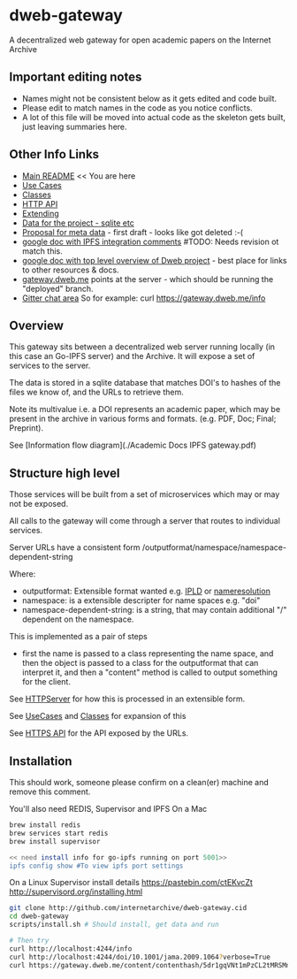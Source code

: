
# dweb-gateway
A decentralized web gateway for open academic papers on the Internet Archive

## Important editing notes
* Names might not be consistent below as it gets edited and code built.
* Please edit to match names in the code as you notice conflicts.
* A lot of this file will be moved into actual code as the skeleton gets built, just leaving summaries here.

## Other Info Links

* [Main README](./README.md) << You are here
* [Use Cases](./Usecases.md)
* [Classes](./Classes.md)
* [HTTP API](./HTTPAPI.md)
* [Extending](./Extending.md)
* [Data for the project - sqlite etc](https://archive.org/download/ia_papers_manifest_20170919)
* [Proposal for meta data](./MetaData.md) - first draft - looks like got deleted :-(
* [google doc with IPFS integration comments](https://docs.google.com/document/d/1kqETK1kmvbdgApCMQEfmajBdHzqiNTB-TSbJDePj0hM/edit#heading=h.roqqzmshx7ww) #TODO: Needs revision ot match this.
* [google doc with top level overview of Dweb project](https://docs.google.com/document/d/1-lI352gV_ma5ObAO02XwwyQHhqbC8GnAaysuxgR2dQo/edit) - best place for links to other resources & docs.
* [gateway.dweb.me](https://gateway.dweb.me) points at the server - which should be running the "deployed" branch. 
* [Gitter chat area](https://gitter.im/ArchiveExperiments/Lobby)
So for example: curl https://gateway.dweb.me/info

## Overview

This gateway sits between a decentralized web server running locally 
(in this case an Go-IPFS server) and the Archive. 
It will expose a set of services to the server. 

The data is stored in a sqlite database that matches DOI's to hashes of the files we know of, 
and the URLs to retrieve them. 

Note its multivalue i.e. a DOI represents an academic paper, which may be present in the archive in 
various forms and formats. (e.g. PDF, Doc; Final; Preprint). 

See [Information flow diagram](./Academic Docs IPFS gateway.pdf)

## Structure high level

Those services will be built from a set of microservices which may or may not be exposed.

All calls to the gateway will come through a server that routes to individual services.

Server URLs have a consistent form 
/outputformat/namespace/namespace-dependent-string

Where:
* outputformat:  Extensible format wanted e.g. [IPLD](#IPLD) or [nameresolution](#nameresolution)
* namespace: is a extensible descripter for name spaces e.g. "doi"
* namespace-dependent-string: is a string, that may contain additional "/" dependent on the namespace.

This is implemented as a pair of steps 
- first the name is passed to a class representing the name space, 
and then the object is passed to a class for the outputformat that can interpret it,
and then a "content" method is called to output something for the client.

See [HTTPServer](httpserver) for how this is processed in an extensible form.

See [UseCases](./Usecases.md) and [Classes](./Classes.md) for expansion of this

See [HTTPS API](./HTTPSAPI.md) for the API exposed by the URLs.

## Installation

This should work, someone please confirm on a clean(er) machine and remove this comment.

You'll also need REDIS, Supervisor and IPFS
On a Mac
```bash
brew install redis
brew services start redis
brew install supervisor

<< need install info for go-ipfs running on port 5001>>
ipfs config show #To view ipfs port settings
```

On a Linux
Supervisor install details
  https://pastebin.com/ctEKvcZt
  http://supervisord.org/installing.html


```bash
git clone http://github.com/internetarchive/dweb-gateway.cid
cd dweb-gateway
scripts/install.sh # Should install, get data and run

# Then try
curl http://localhost:4244/info
curl http://localhost:4244/doi/10.1001/jama.2009.1064?verbose=True
curl https://gateway.dweb.me/content/contenthash/5dr1gqVNt1mPzCL2tMRSMnJpWsJ5Qs?verbose=True
```
